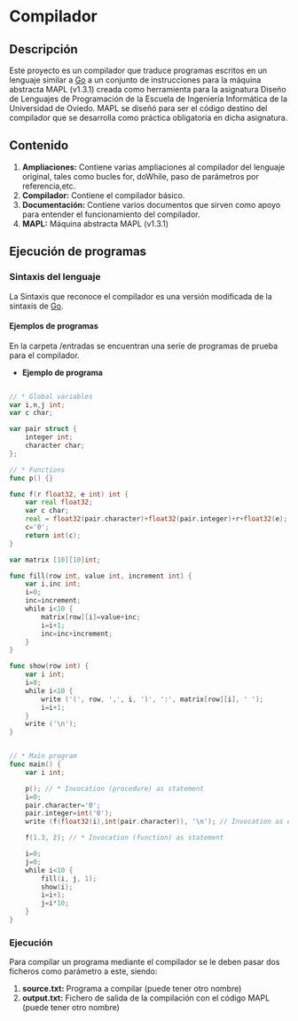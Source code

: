 # Compilador

## Descripción

Este proyecto es un compilador que traduce programas escritos en un lenguaje similar
a [Go](https://golang.org/) a un conjunto de instrucciones para la máquina abstracta MAPL (v1.3.1)
creada como herramienta para la asignatura Diseño de Lenguajes de Programación de la Escuela de Ingeniería Informática de la Universidad de Oviedo.
MAPL se diseñó para ser el código destino del compilador que se desarrolla como práctica obligatoria
en dicha asignatura.

## Contenido

1. **Ampliaciones:** Contiene varias ampliaciones al compilador del lenguaje original, tales como bucles for, doWhile, paso de parámetros por referencia,etc.
2. **Compilador:** Contiene el compilador básico.
3. **Documentación:** Contiene varios documentos que sirven como apoyo para entender el funcionamiento del compilador.
4. **MAPL:** Máquina abstracta MAPL (v1.3.1)

## Ejecución de programas

### Sintaxis del lenguaje

La Sintaxis que reconoce el compilador es una versión modificada de la sintaxis de [Go](https://golang.org/).

#### Ejemplos de programas

En la carpeta /entradas se encuentran una serie de programas de prueba para el compilador.

- **Ejemplo de programa**
```go

// * Global variables
var i,n,j int;
var c char;

var pair struct {
	integer int;
	character char;
};

// * Functions
func p() {}

func f(r float32, e int) int {
	var real float32;
	var c char;
	real = float32(pair.character)+float32(pair.integer)+r+float32(e);
	c='0';
	return int(c);
}

var matrix [10][10]int;

func fill(row int, value int, increment int) {
	var i,inc int;
	i=0;
	inc=increment;
	while i<10 {
		matrix[row][i]=value+inc;
		i=i+1;
		inc=inc+increment;
	}
}

func show(row int) {
	var i int;
	i=0;
	while i<10 {
		write ('(', row, ',', i, ')', ':', matrix[row][i], ' ');
		i=i+1;
	}
	write ('\n');
}


// * Main program
func main() {
	var i int;

	p(); // * Invocation (procedure) as statement
	i=0;
	pair.character='0';
	pair.integer=int('0');
	write (f(float32(i),int(pair.character)), '\n'); // Invocation as expression

	f(1.3, 2); // * Invocation (function) as statement

	i=0;
	j=0;
	while i<10 {
		fill(i, j, 1);
		show(i);
		i=i+1;
		j=i*10;
	}
}

```

### Ejecución

Para compilar un programa mediante el compilador se le deben pasar dos ficheros como parámetro a este, siendo:
1. **source.txt:** Programa a compilar (puede tener otro nombre)
2. **output.txt:** Fichero de salida de la compilación con el código MAPL (puede tener otro nombre)
